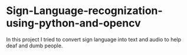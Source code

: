 # Sign-Language-recognization-using-python-and-opencv
In this project I tried to convert sign language into text and audio to help deaf and dumb people.
